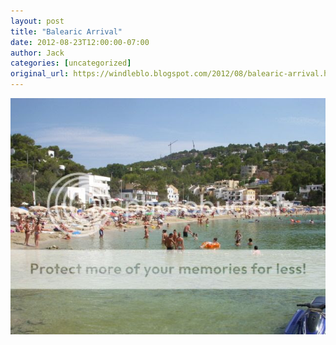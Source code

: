 ```yaml
---
layout: post
title: "Balearic Arrival"
date: 2012-08-23T12:00:00-07:00
author: Jack
categories: [uncategorized]
original_url: https://windleblo.blogspot.com/2012/08/balearic-arrival.html
---
```


[![Photobucket](/assets/images/blogspot/2012/img_6ea28121.jpg)](http://s373.photobucket.com/albums/oo174/windleblo/Balearas/?action=view&current=IbizaCala.jpg)
